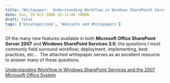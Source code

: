 ```yaml
---
title: 'Whitepaper:  Understanding Workflow in Windows SharePoint Services and the 2007 Microsoft Office System'
date: Sun, 29 Oct 2006 15:11:00 +0000
draft: false
tags: ['Uncategorized', 'Webcasts and Whitepapers']
---
```


Of the many new features available in both **Microsoft Office SharePoint Server 2007** and **Windows SharePoint Services 3.0**; the questions I most commonly field surround workflow; deployment, implementing, best practices, etc...  The attached whitepaper serves as an excellent resource to answer many of these questions.

[Understanding Workflow in Windows SharePoint Services and the 2007 Microsoft Office System](http://download.microsoft.com/download/9/d/d/9dd464d6-41a3-40ed-abab-a4f175f80cc0/Understanding%20WF%20in%20WSS%20and%20Office%202007%20v1.1.doc "Understanding Workflow in Windows SharePoint Services and the 2007 Microsoft Office System")